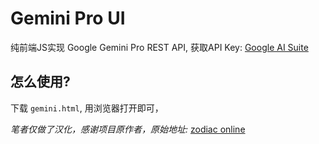 # Gemini Pro UI
纯前端JS实现 Google Gemini Pro REST API, 获取API Key: [Google AI Suite](https://makersuite.google.com/app/apikey)

## 怎么使用?
下载 `gemini.html`, 用浏览器打开即可，

*笔者仅做了汉化，感谢项目原作者，原始地址:* [zodiac online](https://faetalize.github.io/zodiac/zodiac.html)
